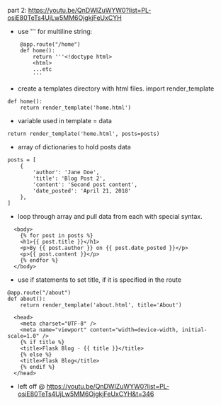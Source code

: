 part 2: https://youtu.be/QnDWIZuWYW0?list=PL-osiE80TeTs4UjLw5MM6OjgkjFeUxCYH

- use ''' for multiline string:

```
    @app.route("/home")
    def home():
        return '''<!doctype html>
        <html>
        ...etc
        '''
```

- create a templates directory with html files. import render_template

```
def home():
    return render_template('home.html')
```

- variable used in template = data

```
return render_template('home.html', posts=posts)
```

- array of dictionaries to hold posts data

```
posts = [
    {
        'author': 'Jane Doe',
        'title': 'Blog Post 2',
        'content': 'Second post content',
        'date_posted': 'April 21, 2018'
    },
]
```

- loop through array and pull data from each with special syntax.

```
  <body>
    {% for post in posts %}
    <h1>{{ post.title }}</h1>
    <p>By {{ post.author }} on {{ post.date_posted }}</p>
    <p>{{ post.content }}</p>
    {% endfor %}
  </body>
```

- use if statements to set title, if it is specified in the route

```
@app.route("/about")
def about():
    return render_template('about.html', title='About')
```

```
  <head>
    <meta charset="UTF-8" />
    <meta name="viewport" content="width=device-width, initial-scale=1.0" />
    {% if title %}
    <title>Flask Blog - {{ title }}</title>
    {% else %}
    <title>Flask Blog</title>
    {% endif %}
  </head>
```

- left off @ https://youtu.be/QnDWIZuWYW0?list=PL-osiE80TeTs4UjLw5MM6OjgkjFeUxCYH&t=346

